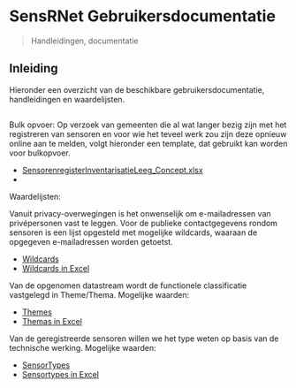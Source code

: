 # SensRNet Gebruikersdocumentatie
> Handleidingen, documentatie

## Inleiding
Hieronder een overzicht van de beschikbare gebruikersdocumentatie, handleidingen en waardelijsten.

##
Bulk opvoer:
Op verzoek van gemeenten die al wat langer bezig zijn met het registreren van sensoren en voor wie het teveel werk zou zijn deze opnieuw online aan te melden, volgt hieronder een template, dat gebruikt kan worden voor bulkopvoer.

- [SensorenregisterInventarisatieLeeg_Concept.xlsx](SensorenregisterInventarisatieLeeg_Concept.xlsx)
- 

Waardelijsten:

Vanuit privacy-overwegingen is het onwenselijk om e-mailadressen van privépersonen vast te leggen. Voor de publieke contactgegevens rondom sensoren is een lijst opgesteld met mogelijke wildcards, waaraan de opgegeven e-mailadressen worden getoetst. 
- [Wildcards](Waardelijst_Wildcards.md) 
- [Wildcards in Excel](Waardelijst_Wildcards.xlsx)

Van de opgenomen datastream wordt de functionele classificatie vastgelegd in Theme/Thema. Mogelijke waarden:
- [Themes](Waardelijst_Thema.md)
- [Themas in Excel](Waardelijst_Thema.xlsx)

Van de geregistreerde sensoren willen we het type weten op basis van de technische werking. Mogelijke waarden:
- [SensorTypes](Waardelijst_SensorTypes.md)
- [Sensortypes in Excel](Waardelijst_Sensortypes.xlsx)

